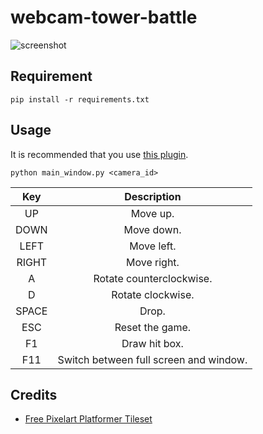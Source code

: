 # webcam-tower-battle

![screenshot](https://user-images.githubusercontent.com/52315048/146668331-c00a6789-3b29-4a49-8db8-91b87090c904.png)

## Requirement
```
pip install -r requirements.txt
```

## Usage
It is recommended that you use [this plugin](https://obsproject.com/forum/resources/obs-virtualcam.949/).

```
python main_window.py <camera_id>
```

|Key|Description|
|:-:|:-:|
|UP|Move up.|
|DOWN|Move down.|
|LEFT|Move left.|
|RIGHT|Move right.|
|A|Rotate counterclockwise.|
|D|Rotate clockwise.|
|SPACE|Drop.|
|ESC|Reset the game.|
|F1|Draw hit box.|
|F11|Switch between full screen and window.|

## Credits
- [Free Pixelart Platformer Tileset](https://foxlybr.itch.io/23421124244)